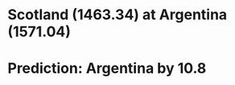 
Scotland (1463.34) at Argentina (1571.04)
=========================================

# Prediction: Argentina by 10.8
